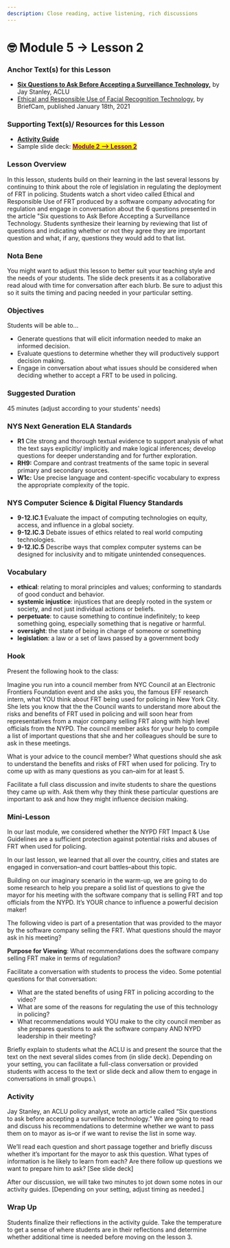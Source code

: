 ```yaml
---
description: Close reading, active listening, rich discussions
---
```


# 🤓 Module 5 -> Lesson 2

### Anchor Text(s) for this Lesson

* [**Six Questions to Ask Before Accepting a Surveillance Technology**](https://www.aclu.org/news/privacy-technology/six-questions-to-ask-before-accepting-a-surveillance-technology)[**,**](https://docs.google.com/document/d/1HvIF3p5pWMTUccJfmGF6uEiY6iZ987Nl14mpn\_pvBVM/copy) by Jay Stanley, ACLU
* [Ethical and Responsible Use of Facial Recognition Technology](https://youtu.be/Mn\_i9\_Xa2Oo), by BriefCam, published January 18th, 2021

### Supporting Text(s)/ Resources for this Lesson

* [**Activity Guide**](https://docs.google.com/document/d/1Mlp\_YDzVavkdXVfaXDNkBt\_-YQcGqKHtwuKhheAIFJo/copy)&#x20;
* Sample slide deck: [<mark style="color:purple;">**Module 2 --> Lesson 2**</mark> ](https://docs.google.com/presentation/d/1K13IJvKS7yI9OM6BewRzy8WhPxj04-fIY3soSzQhT04/copy)

### Lesson Overview

In this lesson, students build on their learning in the last several lessons by continuing to think about the role of legislation in regulating the deployment of FRT in policing. Students watch a short video called Ethical and Responsible Use of FRT produced by a software company advocating for regulation and engage in conversation about the 6 questions presented in the article "Six questions to Ask Before Accepting a Surveillance Technology. Students synthesize their learning by reviewing that list of questions and indicating whether or not they agree they are important question and what, if any, questions they would add to that list.&#x20;

### Nota Bene

You might want to adjust this lesson to better suit your teaching style and the needs of your students. The slide deck presents it as a collaborative read aloud with time for conversation after each blurb. Be sure to adjust this so it suits the timing and pacing needed in your particular setting.

### Objectives

Students will be able to...

* Generate questions that will elicit information needed to make an informed decision.
* Evaluate questions to determine whether they will productively support decision making.
* Engage in conversation about what issues should be considered when deciding whether to accept a FRT to be used in policing.&#x20;

### Suggested Duration

45 minutes (adjust according to your students' needs)

### NYS Next Generation ELA Standards

* **R1** Cite strong and thorough textual evidence to support analysis of what the text says explicitly/ implicitly and make logical inferences; develop questions for deeper understanding and for further exploration.
* **RH9:** Compare and contrast treatments of the same topic in several primary and secondary sources.
* **W1c:**  Use precise language and content-specific vocabulary to express the appropriate complexity of the topic.

### NYS Computer Science & Digital Fluency Standards

* **9-12.IC.1** Evaluate the impact of computing technologies on equity, access, and influence in a global society.
* **9-12.IC.3** Debate issues of ethics related to real world computing technologies.
* **9-12.IC.5**  Describe ways that complex computer systems can be designed for inclusivity and to mitigate unintended consequences.

### Vocabulary

* **ethical**: relating to moral principles and values; conforming to standards of good conduct and behavior.
* **systemic injustice**: injustices that are deeply rooted in the system or society, and not just individual actions or beliefs.
* **perpetuate**: to cause something to continue indefinitely; to keep something going, especially something that is negative or harmful.
* **oversight**: the state of being in charge of someone or something
* **legislation**: a law or a set of laws passed by a government body

### Hook

Present the following hook to the class:

Imagine you run into a council member from NYC Council at an Electronic Frontiers Foundation event and she asks you, the famous EFF research intern, what YOU think about FRT being used for policing in New York City. She lets you know that the the Council wants to understand more about the risks and benefits of FRT used in policing and will soon hear from representatives from a major company selling FRT along with high level officials from the NYPD. The council member  asks for your help to compile a list of important questions that she and her colleagues should be sure to ask in these meetings.&#x20;

What is your advice to the council member? What questions should she ask to understand the benefits and risks of FRT when used for policing. Try to come up with as many questions as you can–aim for at least 5.

Facilitate a full class discussion and invite students to share the questions they came up with. Ask them why they think these particular questions are important to ask and how they might influence decision making.&#x20;

### Mini-Lesson

In our last module, we considered whether the NYPD FRT Impact & Use Guidelines are a sufficient protection against potential risks and abuses of FRT when used for policing.

In our last lesson, we learned that all over the country, cities and states are engaged in conversation–and court battles–about this topic.

Building on our imaginary scenario in the warm-up, we are going to do some research to help you prepare a solid list of questions to give the mayor for his meeting with the software company that is selling FRT and top officials from the NYPD. It’s YOUR chance to influence a powerful decision maker!

The following video is part of a presentation that was provided to the mayor by the software company selling the FRT. What questions should the mayor ask in his meeting?

**Purpose for Viewing**: What recommendations does the software company selling FRT make in terms of regulation?

Facilitate a conversation with students to process the video. Some potential questions for that conversation:&#x20;

* What are the stated benefits of using FRT in policing according to the video?
* What are some of the reasons for regulating the use of this technology in policing?
* What recommendations would YOU make to the city council member as she prepares questions to ask the software company AND NYPD leadership in their meeting?

Briefly explain to students what the ACLU is and present the source that the text on the next several slides comes from (in slide deck). Depending on your setting, you can facilitate a full-class conversation or provided students with access to the text or slide deck and allow them to engage in conversations in small groups.\


### Activity

Jay Stanley, an ACLU policy analyst, wrote an article called “Six questions to ask before accepting a surveillance technology.” We are going to read and discuss his recommendations to determine whether we want to pass them on to mayor as is–or if we want to revise the list in some way.

We’ll read each question and short passage together and briefly discuss whether it’s important for the mayor to ask this question. What types of information is he likely to learn from each? Are there follow up questions we want to prepare him to ask? \[See slide deck]

After our discussion, we will take two minutes to jot down some notes in our activity guides. \[Depending on your setting, adjust timing as needed.]

### Wrap Up

Students finalize their reflections in the activity guide. Take the temperature to get a sense of where students are in their reflections and determine whether additional time is needed before moving on the lesson 3.&#x20;
